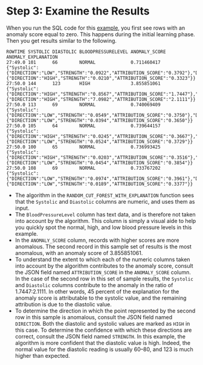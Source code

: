 # Step 3: Examine the Results<a name="examine-results-with-exp"></a>

When you run the SQL code for this [example](app-anomaly-detection-with-explanation.md), you first see rows with an anomaly score equal to zero\. This happens during the initial learning phase\. Then you get results similar to the following\.

```
ROWTIME SYSTOLIC DIASTOLIC BLOODPRESSURELEVEL ANOMALY_SCORE ANOMALY_EXPLANATION
27:49.0	101      66        NORMAL             0.711460417   {"Systolic":{"DIRECTION":"LOW","STRENGTH":"0.0922","ATTRIBUTION_SCORE":"0.3792"},"Diastolic":{"DIRECTION":"HIGH","STRENGTH":"0.0210","ATTRIBUTION_SCORE":"0.3323"}}
27:50.0	144      123       HIGH               3.855851061   {"Systolic":{"DIRECTION":"HIGH","STRENGTH":"0.8567","ATTRIBUTION_SCORE":"1.7447"},"Diastolic":{"DIRECTION":"HIGH","STRENGTH":"7.0982","ATTRIBUTION_SCORE":"2.1111"}}
27:50.0	113      69        NORMAL             0.740069409   {"Systolic":{"DIRECTION":"LOW","STRENGTH":"0.0549","ATTRIBUTION_SCORE":"0.3750"},"Diastolic":{"DIRECTION":"LOW","STRENGTH":"0.0394","ATTRIBUTION_SCORE":"0.3650"}}
27:50.0	105      64        NORMAL             0.739644157   {"Systolic":{"DIRECTION":"HIGH","STRENGTH":"0.0245","ATTRIBUTION_SCORE":"0.3667"},"Diastolic":{"DIRECTION":"LOW","STRENGTH":"0.0524","ATTRIBUTION_SCORE":"0.3729"}}
27:50.0	100      65        NORMAL             0.736993425   {"Systolic":{"DIRECTION":"HIGH","STRENGTH":"0.0203","ATTRIBUTION_SCORE":"0.3516"},"Diastolic":{"DIRECTION":"LOW","STRENGTH":"0.0454","ATTRIBUTION_SCORE":"0.3854"}}
27:50.0	108      69        NORMAL             0.733767202   {"Systolic":{"DIRECTION":"LOW","STRENGTH":"0.0974","ATTRIBUTION_SCORE":"0.3961"},"Diastolic":{"DIRECTION":"LOW","STRENGTH":"0.0189","ATTRIBUTION_SCORE":"0.3377"}}
```
+ The algorithm in the `RANDOM_CUT_FOREST_WITH_EXPLANATION` function sees that the `Systolic` and `Diastolic` columns are numeric, and uses them as input\.
+ The `BloodPressureLevel` column has text data, and is therefore not taken into account by the algorithm\. This column is simply a visual aide to help you quickly spot the normal, high, and low blood pressure levels in this example\.
+ In the `ANOMALY_SCORE` column, records with higher scores are more anomalous\. The second record in this sample set of results is the most anomalous, with an anomaly score of 3\.855851061\.
+ To understand the extent to which each of the numeric columns taken into account by the algorithm contributes to the anomaly score, consult the JSON field named `ATTRIBUTION_SCORE` in the `ANOMALY_SCORE` column\. In the case of the second row in this set of sample results, the `Systolic` and `Diastolic` columns contribute to the anomaly in the ratio of 1\.7447:2\.1111\. In other words, 45 percent of the explanation for the anomaly score is attributable to the systolic value, and the remaining attribution is due to the diastolic value\.
+ To determine the direction in which the point represented by the second row in this sample is anomalous, consult the JSON field named `DIRECTION`\. Both the diastolic and systolic values are marked as `HIGH` in this case\. To determine the confidence with which these directions are correct, consult the JSON field named `STRENGTH`\. In this example, the algorithm is more confident that the diastolic value is high\. Indeed, the normal value for the diastolic reading is usually 60–80, and 123 is much higher than expected\. 